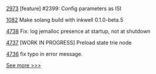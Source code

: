 
[2973](https://github.com/hyperledger/iroha/pull/2973) [feature] #2399: Config parameters as ISI

[1082](https://github.com/hyperledger/solang/pull/1082) Make solang build with inkwell 0.1.0-beta.5

[4738](https://github.com/hyperledger/besu/pull/4738) Fix: log jemalloc presence at startup, not at shutdown

[4737](https://github.com/hyperledger/besu/pull/4737) [WORK IN PROGRESS] Preload state trie node

[4736](https://github.com/hyperledger/besu/pull/4736) fix typo in error message.


[See more >>>](https://start-here.hyperledger.org/pull-requests)
